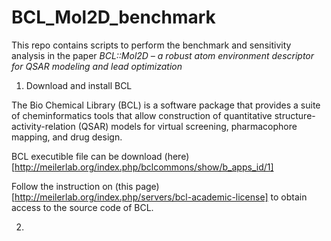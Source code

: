 # BCL_Mol2D_benchmark
This repo contains scripts to perform the benchmark and sensitivity analysis in the paper *BCL::Mol2D – a robust atom environment descriptor for QSAR modeling and lead optimization*

1. Download and install BCL

The Bio Chemical Library (BCL) is a software package that provides a suite of cheminformatics tools that allow construction of quantitative structure-activity-relation (QSAR) models for virtual screening, pharmacophore mapping, and drug design.

BCL executible file can be download (here) [http://meilerlab.org/index.php/bclcommons/show/b_apps_id/1]

Follow the instruction on (this page) [http://meilerlab.org/index.php/servers/bcl-academic-license] to obtain access to the source code of BCL.

2. 
